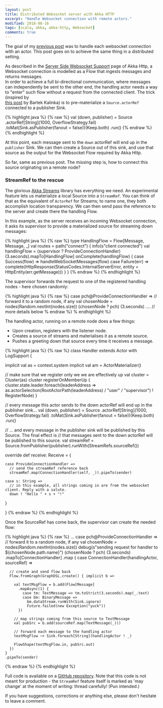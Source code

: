 ```yaml
---
layout: post
title: Distributed Websocket server with Akka HTTP
excerpt: "Handle Websocket connection with remote actors."
modified: 2018-08-16
tags: [scala, akka, akka-http, Websocket]
comments: true
---
```


The goal of my [previous post](http://ticofab.io/akka-http-websocket-example/) was to handle each websocket connection
with an actor. This post goes on to achieve the same thing in a distributed setting.

As described in the [Server Side Websocket Support](https://doc.akka.io/docs/akka-http/current/server-side/Websocket-support.html)
page of Akka Http, a Websocket connection is modelled as a Flow that ingests messages and returns messages.  
In order to achieve a full bi-directional communication, where messages can independently be sent to the other end, the
handling actor needs a way to "enter" such flow without a request from the connected client. The trick (inspired by  
[this post](https://bartekkalinka.github.io/2017/02/12/Akka-streams-source-run-it-publish-it-then-run-it-again.html) 
by Bartek Kalinka) is to pre-materialize a `Source.actorRef` connected to a publisher Sink.  

{% highlight java %}
{% raw %}
val (down, publisher) = Source
  .actorRef[String](1000, OverflowStrategy.fail)
  .toMat(Sink.asPublisher(fanout = false))(Keep.both)
  .run()
{% endraw %}
{% endhighlight %}

At this point, each message sent to the `down` actorRef will end up in the `publisher` Sink. We can then create a Source
out of this sink, and use that source as the output for the Websocket Flow required by Akka Http. 

So far, same as previous post. The missing step is, how to connect this source originating on a remote node?

### StreamRef to the rescue

The glorious [Akka Streams](https://doc.akka.io/docs/akka/2.5.14/stream/stream-introduction.html#motivation) library has
everything we need. An experimental feature lets us materialize a local Source into a `StreamRef`. You can think of that
as the equivalent of `ActorRef` for Streams; to name one, they both accomplish location transparency. We can then send
pass the reference to the server and create there the handling Flow.

In this example, as the server receives an incoming Websocket connection, it asks its supervisor to provide a materialized source
for streaming down messages:

{% highlight java %}
{% raw %}
type HandlingFlow = Flow[Message, Message, _]
val routes = path("connect") {
  info(s"client connected")
  val handlingFlow = (supervisor ? ProvideConnectionHandler) (3.seconds).mapTo[HandlingFlow]
  onComplete(handlingFlow) {
    case Success(flow) => handleWebSocketMessages(flow)
    case Failure(err) => complete(HttpResponse(StatusCodes.InternalServerError, entity = HttpEntity(err.getMessage)))
  }
}
{% endraw %}
{% endhighlight %}

The supervisor forwards the request to one of the registered handling nodes - here chosen randomly:

{% highlight java %}
{% raw %}
case pch@ProvideConnectionHandler =>
      // forward it to a random node, if any
      val chosenNode = nodes(Random.nextInt(nodes.size))
      (chosenNode ? pch) (3.seconds) .... // more details below
% endraw %}
% endhighlight %}
      
The handling actor, running on a remote node does a few things:

* Upon creation, registers with the listener node.
* Creates a source of streams and materialises it as a remote source.
* Pushes a greeting down that source every time it receives a message.

{% highlight java %}
{% raw %}
class Handler extends Actor with LogSupport {

  implicit val as = context.system
  implicit val am = ActorMaterializer()

  // make sure that we register only we we are effectively up
  val cluster = Cluster(as)
  cluster registerOnMemberUp {
    cluster.state.leader.foreach(leaderAddress =>
      as.actorSelection(RootActorPath(leaderAddress) / "user" / "supervisor") ! RegisterNode)
  }

  // every message this actor sends to the down actorRef will end up in the publisher sink...
  val (down, publisher) = Source
    .actorRef[String](1000, OverflowStrategy.fail)
    .toMat(Sink.asPublisher(fanout = false))(Keep.both)
    .run()

  // ... and every message in the publisher sink will be published by this Source. The final effect is
  // that messages sent to the down actorRef will be published to this source.
  val streamRef = Source.fromPublisher(publisher).runWith(StreamRefs.sourceRef())

  override def receive: Receive = {

    case ProvideConnectionHandler =>
      // send the streamRef reference back
      streamRef.map(ConnectionHandler(self, _)).pipeTo(sender)

    case s: String =>
      // in this example, all strings coming in are from the websocket client. Reply with a salute.
      down ! "Hello " + s + "!"
  }

}
{% endraw %}
{% endhighlight %}

Once the SourceRef has come back, the supervisor can create the needed flow:

{% highlight java %}
{% raw %}
...
case pch@ProvideConnectionHandler =>
  // forward it to a random node, if any
  val chosenNode = nodes(Random.nextInt(nodes.size))
  debug(s"sending request for handler to ${chosenNode.path.name}")
  (chosenNode ? pch) (3.seconds)
    .mapTo[ConnectionHandler]
    .map { case ConnectionHandler(handlingActor, sourceRef) =>

      // create and send flow back
      Flow.fromGraph(GraphDSL.create() { implicit b =>

        val textMsgFlow = b.add(Flow[Message]
          .mapAsync(1) {
            case tm: TextMessage => tm.toStrict(3.seconds).map(_.text)
            case bm: BinaryMessage =>
              bm.dataStream.runWith(Sink.ignore)
              Future.failed(new Exception("yuck"))
          })

        // map strings coming from this source to TextMessage
        val pubSrc = b.add(sourceRef.map(TextMessage(_)))

        // forward each message to the handling actor
        textMsgFlow ~> Sink.foreach[String](handlingActor ! _)

        FlowShape(textMsgFlow.in, pubSrc.out)
      })
    }
    .pipeTo(sender)
{% endraw %}
{% endhighlight %}

Full code is available on a [GitHub repository](https://github.com/ticofab/akka-http-distributed-websockets). Note that
this code is not meant for production - the `StreamRef` feature itself is marked as 'may change' at the moment of writing:
thread carefully! (Pun intended.)  

If you have suggestions, corrections or anything else, please don't hesitate to leave a comment.
